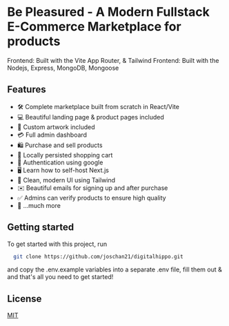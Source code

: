 # Be Pleasured  - A Modern Fullstack E-Commerce Marketplace for products

Frontend: Built with the Vite App Router, & Tailwind
Frontend: Built with the Nodejs, Express, MongoDB, Mongoose

<!-- ![Project Image](https://github.com/joschan21/digitalhippo/blob/master/public/thumbnail.jpg) -->

## Features

- 🛠️ Complete marketplace built from scratch in React/Vite
- 💻 Beautiful landing page & product pages included
- 🎨 Custom artwork included
- 💳 Full admin dashboard
- 🛍️ Purchase and sell products
- 🛒 Locally persisted shopping cart
- 🔑 Authentication using google
- 🖥️ Learn how to self-host Next.js
- 🌟 Clean, modern UI using Tailwind
- ✉️ Beautiful emails for signing up and after purchase
- ✅ Admins can verify products to ensure high quality
- 🎁 ...much more

## Getting started

To get started with this project, run

```bash
  git clone https://github.com/joschan21/digitalhippo.git
```

and copy the .env.example variables into a separate .env file, fill them out & and that's all you need to get started!


## License

[MIT](https://choosealicense.com/licenses/mit/)
